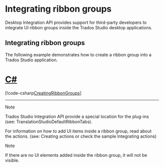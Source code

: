 Integrating ribbon groups
=====

Desktop Integration API provides support for third-party developers to integrate UI ribbon groups inside the Trados Studio desktop applications.

Integrating ribbon groups
-----
The following example demonstrates how to create a ribbon group into a Trados Studio application.

# [C#](#tab/tabid-1)
[!code-csharp[CreatingRibbonGroups](code_samples/CreatingRibbonGroups.cs#L1-L14)]
***

> [!NOTE]
> Trados Studio Integration API provide a special location for the plug-ins (see: TranslationStudioDefaultRibbonTabs).

For information on how to add UI items inside a ribbon group, read about the actions. (see: Creating actions or check the sample Integrating actions)

> [!NOTE]
> If there are no UI elements added inside the ribbon group, it will not be visible.